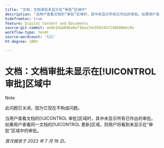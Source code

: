 ```yaml
---
title: "文档：文档审批未显示在“审批”区域中"
description: "当用户查看文档的“审批”区域时，其中未显示所有已作出的审批。如果用户查看同一文档的“更新”区域，则用户将看到未显示在“审批”区域中的审批。"
hidefromtoc: true
feature: Digital Content and Documents
source-git-commit: ae8e1dab69ba6ef16ea7dc056345f140b80ebc9e
workflow-type: tm+mt
source-wordcount: '121'
ht-degree: 100%

---
```



# 文档：文档审批未显示在[!UICONTROL 审批]区域中

<!--On WF and WFP TOCs-->

>[!NOTE]
>
>此问题已关闭，因为它现在不构成问题。

当用户查看文档的[!UICONTROL 审批]区域时，其中未显示所有已作出的审批。如果用户查看同一文档的[!UICONTROL 更新]区域，则用户将看到未显示在“审批”区域中的审批。

_首次报告于 2023 年 7 月 19 日。_
